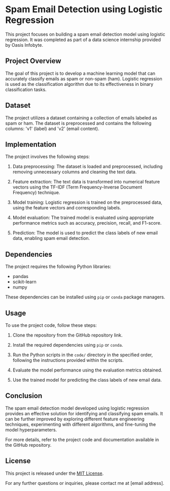 # Spam Email Detection using Logistic Regression

This project focuses on building a spam email detection model using logistic regression. It was completed as part of a data science internship provided by Oasis Infobyte.

## Project Overview

The goal of this project is to develop a machine learning model that can accurately classify emails as spam or non-spam (ham). Logistic regression is used as the classification algorithm due to its effectiveness in binary classification tasks.

## Dataset

The project utilizes a dataset containing a collection of emails labeled as spam or ham. The dataset is preprocessed and contains the following columns: 'v1' (label) and 'v2' (email content).

## Implementation

The project involves the following steps:

1. Data preprocessing: The dataset is loaded and preprocessed, including removing unnecessary columns and cleaning the text data.

2. Feature extraction: The text data is transformed into numerical feature vectors using the TF-IDF (Term Frequency-Inverse Document Frequency) technique.

3. Model training: Logistic regression is trained on the preprocessed data, using the feature vectors and corresponding labels.

4. Model evaluation: The trained model is evaluated using appropriate performance metrics such as accuracy, precision, recall, and F1-score.

5. Prediction: The model is used to predict the class labels of new email data, enabling spam email detection.



## Dependencies

The project requires the following Python libraries:

- pandas
- scikit-learn
- numpy

These dependencies can be installed using `pip` or `conda` package managers.

## Usage

To use the project code, follow these steps:

1. Clone the repository from the GitHub repository link.

2. Install the required dependencies using `pip` or `conda`.

3. Run the Python scripts in the `code/` directory in the specified order, following the instructions provided within the scripts.

4. Evaluate the model performance using the evaluation metrics obtained.

5. Use the trained model for predicting the class labels of new email data.

## Conclusion

The spam email detection model developed using logistic regression provides an effective solution for identifying and classifying spam emails. It can be further improved by exploring different feature engineering techniques, experimenting with different algorithms, and fine-tuning the model hyperparameters.

For more details, refer to the project code and documentation available in the GitHub repository.

## License

This project is released under the [MIT License](https://opensource.org/licenses/MIT).

For any further questions or inquiries, please contact me at [email address].
